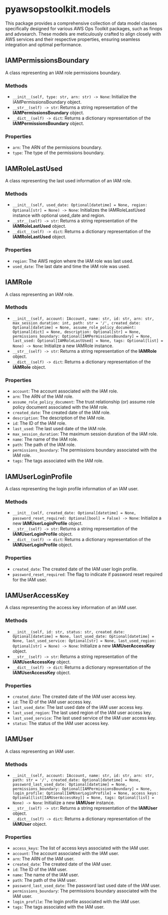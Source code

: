 # pyawsopstoolkit.models

This package provides a comprehensive collection of data model classes specifically designed for various AWS Ops Toolkit
packages, such as finops and advsearch. These models are meticulously crafted to align closely with AWS services and
their respective properties, ensuring seamless integration and optimal performance.

## IAMPermissionsBoundary

A class representing an IAM role permissions boundary.

### Methods

- `__init__(self, type: str, arn: str) -> None`: Initialize the IAMPermissionsBoundary object.
- `__str__(self) -> str`: Returns a string representation of the **IAMPermissionsBoundary** object.
- `__dict__(self) -> dict`: Returns a dictionary representation of the **IAMPermissionsBoundary** object.

### Properties

- `arn`: The ARN of the permissions boundary.
- `type`: The type of the permissions boundary.

## IAMRoleLastUsed

A class representing the last used information of an IAM role.

### Methods

- `__init__(self, used_date: Optional[datetime] = None, region: Optional[str] = None) -> None`: Initializes the
  IAMRoleLastUsed instance with optional used_date and region.
- `__str__(self) -> str`: Returns a string representation of the **IAMRoleLastUsed** object.
- `__dict__(self) -> dict`: Returns a dictionary representation of the **IAMRoleLastUsed** object.

### Properties

- `region`: The AWS region where the IAM role was last used.
- `used_date`: The last date and time the IAM role was used.

## IAMRole

A class representing an IAM role.

### Methods

- `__init__(self, account: IAccount, name: str, id: str, arn: str, max_session_duration: int, path: str = '/', created_date: Optional[datetime] = None, assume_role_policy_document: Optional[dict] = None, description: Optional[str] = None, permissions_boundary: Optional[IAMPermissionsBoundary] = None, last_used: Optional[IAMRoleLastUsed] = None, tags: Optional[list] = None) -> None`:
  Initialize a new IAMRole instance.
- `__str__(self) -> str`: Returns a string representation of the **IAMRole** object.
- `__dict__(self) -> dict`: Returns a dictionary representation of the **IAMRole** object.

### Properties

- `account`: The account associated with the IAM role.
- `arn`: The ARN of the IAM role.
- `assume_role_policy_document`: The trust relationship (or) assume role policy document associated with the IAM role.
- `created_date`: The created date of the IAM role.
- `description`: The description of the IAM role.
- `id`: The ID of the IAM role.
- `last_used`: The last used date of the IAM role.
- `max_session_duration`: The maximum session duration of the IAM role.
- `name`: The name of the IAM role.
- `path`: The path of the IAM role.
- `permissions_boundary`: The permissions boundary associated with the IAM role.
- `tags`: The tags associated with the IAM role.

## IAMUserLoginProfile

A class representing the login profile information of an IAM user.

### Methods

- `__init__(self, created_date: Optional[datetime] = None, password_reset_required: Optional[bool] = False) -> None`:
  Initialize a new **IAMUserLoginProfile** object.
- `__str__(self) -> str`: Returns a string representation of the **IAMUserLoginProfile** object.
- `__dict__(self) -> dict`: Returns a dictionary representation of the **IAMUserLoginProfile** object.

### Properties

- `created_date`: The created date of the IAM user login profile.
- `password_reset_required`: The flag to indicate if password reset required for the IAM user.

## IAMUserAccessKey

A class representing the access key information of an IAM user.

### Methods

- `__init__(self, id: str, status: str, created_date: Optional[datetime] = None, last_used_date: Optional[datetime] = None, last_used_service: Optional[str] = None, last_used_region: Optional[str] = None) -> None`:
  Initialize a new **IAMUserAccessKey** object.
- `__str__(self) -> str`: Returns a string representation of the **IAMUserAccessKey** object.
- `__dict__(self) -> dict`: Returns a dictionary representation of the **IAMUserAccessKey** object.

### Properties

- `created_date`: The created date of the IAM user access key.
- `id`: The ID of the IAM user access key.
- `last_used_date`: The last used date of the IAM user access key.
- `last_used_region`: The last used region of the IAM user access key.
- `last_used_service`: The last used service of the IAM user access key.
- `status`: The status of the IAM user access key.

## IAMUser

A class representing an IAM user.

### Methods

- `__init__(self, account: IAccount, name: str, id: str, arn: str, path: str = '/', created_date: Optional[datetime] = None, password_last_used_date: Optional[datetime] = None, permissions_boundary: Optional[IAMPermissionsBoundary] = None, login_profile: Optional[IAMUserLoginProfile] = None, access_keys: Optional[list[IAMUserAccessKey]] = None, tags: Optional[list] = None) -> None`:
  Initialize a new **IAMUser** instance.
- `__str__(self) -> str`: Returns a string representation of the **IAMUser** object.
- `__dict__(self) -> dict`: Returns a dictionary representation of the **IAMUser** object.

### Properties

- `access_keys`: The list of access keys associated with the IAM user.
- `account`: The account associated with the IAM user.
- `arn`: The ARN of the IAM user.
- `created_date`: The created date of the IAM user.
- `id`: The ID of the IAM user.
- `name`: The name of the IAM user.
- `path`: The path of the IAM user.
- `password_last_used_date`: The password last used date of the IAM user.
- `permissions_boundary`: The permissions boundary associated with the IAM user.
- `login_profile`: The login profile associated with the IAM user.
- `tags`: The tags associated with the IAM user.

